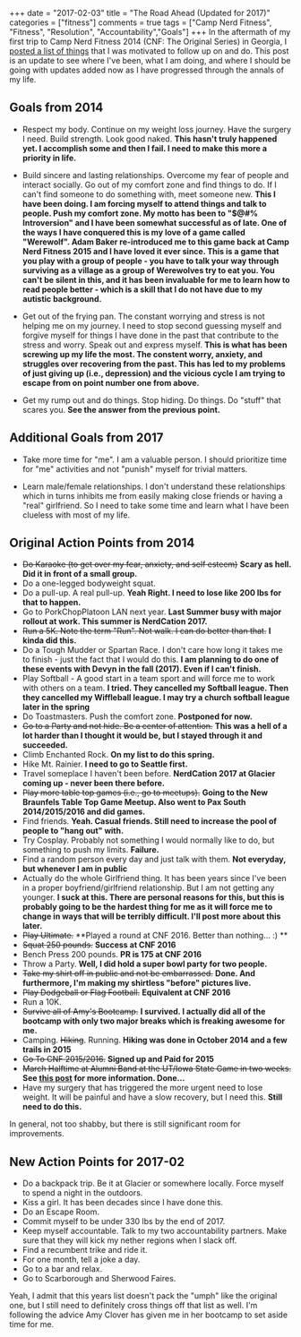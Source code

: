 +++
date =  "2017-02-03"
title = "The Road Ahead (Updated for 2017)"
categories = ["fitness"]
comments = true
tags = ["Camp Nerd Fitness", "Fitness", "Resolution", "Accountability","Goals"]
+++
In the aftermath of my first trip to Camp Nerd Fitness 2014 (CNF: The Original Series) in Georgia, I [posted a list of things](/fitness/the-road-ahead-%28cnf-part-2%29/) that I was motivated to follow up on and do.  This post is an update to see where I've been, what I am doing, and where I should be going with updates added now as I have progressed through the annals of my life.

## Goals from 2014

* Respect my body.  Continue on my weight loss journey.  Have the surgery I need.  Build strength.  Look good naked.  **This hasn't truly happened yet.  I accomplish some and then I fail.  I need to make this more a priority in life.**

* Build sincere and lasting relationships.  Overcome my fear of people and interact socially.  Go out of my comfort zone and find things to do.  If I can't find someone to do something with, meet someone new.  **This I have been doing.  I am forcing myself to attend things and talk to people.  Push my comfort zone.  My motto has been to "$@#% Introversion" and I have been somewhat successful as of late.  One of the ways I have conquered this is my love of a game called "Werewolf".  Adam Baker re-introduced me to this game back at Camp Nerd Fitness 2015 and I have loved it ever since.  This is a game that you play with a group of people - you have to talk your way through surviving as a village as a group of Werewolves try to eat you.  You can't be silent in this, and it has been invaluable for me to learn how to read people better - which is a skill that I do not have due to my autistic background.**

* Get out of the frying pan.  The constant worrying and stress is not helping me on my journey. I need to stop second guessing myself and forgive myself for things I have done in the past that contribute to the stress and worry.  Speak out and express myself.  **This is what has been screwing up my life the most.  The constent worry, anxiety, and struggles over recovering from the past.  This has led to my problems of just giving up (i.e., depression) and the vicious cycle I am trying to escape from on point number one from above.**

* Get my rump out and do things.  Stop hiding.  Do things.  Do "stuff" that scares you.  **See the answer from the previous point.**

## Additional Goals from 2017

* Take more time for "me".  I am a valuable person.  I should prioritize time for "me" activities and not "punish" myself for trivial matters.

* Learn male/female relationships.  I don't understand these relationships which in turns inhibits me from easily making close friends or having a "real" girlfriend.  So I need to take some time and learn what I have been clueless with most of my life.

## Original Action Points from 2014

* <s>Do Karaoke (to get over my fear, anxiety, and self esteem)</s> **Scary as hell.  Did it in front of a small group.**
* Do a one-legged bodyweight squat.
* Do a pull-up.  A real pull-up.  **Yeah Right.  I need to lose like 200 lbs for that to happen.**
* Go to PorkChopPlatoon LAN next year.  **Last Summer busy with major rollout at work.  This summer is NerdCation 2017.**
* <s>Run a 5K.  Note the term "Run".  Not walk.  I can do better than that.</s>  **I kinda did this.**
* Do a Tough Mudder or Spartan Race.  I don't care how long it takes me to finish - just the fact that I would do this.  **I am planning to do one of these events with Devyn in the fall (2017).  Even if I can't finish.**
* Play Softball - A good start in a team sport and will force me to work with others on a team. **I tried.  They cancelled my Softball league.  Then they cancelled my Wiffleball league.  I may try a church softball league later in the spring**
* Do Toastmasters.  Push the comfort zone.  **Postponed for now.**
* <s>Go to a Party and not hide.  Be a center of attention.</s>  **This was a hell of a lot harder than I thought it would be, but I stayed through it and succeeded.**
* Climb Enchanted Rock.  **On my list to do this spring.**
* Hike Mt. Rainier.  **I need to go to Seattle first.**  
* Travel someplace I haven't been before.  **NerdCation 2017 at Glacier coming up - never been there before.**
* <s>Play more table top games (i.e., go to meetups).</s>  **Going to the New Braunfels Table Top Game Meetup.  Also went to Pax South 2014/2015/2016 and did games.**
* Find friends.  **Yeah.  Casual friends.  Still need to increase the pool of people to "hang out" with.**
* Try Cosplay.  Probably not something I would normally like to do, but something to push my limits.  **Failure.**
* Find a random person every day and just talk with them.  **Not everyday, but whenever I am in public**
* Actually do the whole Girlfriend thing.  It has been years since I've been in a proper boyfriend/girlfriend relationship.  But I am not getting any younger.  **I suck at this.  There are personal reasons for this, but this is probably going to be the hardest thing for me as it will force me to change in ways that will be terribly difficult.  I'll post more about this later.**
* <s>Play Ultimate.</s>  **Played a round at CNF 2016.  Better than nothing...  :) **  
* <s>Squat 250 pounds.</s>  **Success at CNF 2016**
* Bench Press 200 pounds.  **PR is 175 at CNF 2016**
* Throw a Party.  **Well, I did hold a super bowl party for two people.**
* <s>Take my shirt off in public and not be embarrassed.</s>  **Done.  And furthermore, I'm making my shirtless "before" pictures live.**
* <s>Play Dodgeball or Flag Football.</s>  **Equivalent at CNF 2016**
* Run a 10K.
* <s>Survive all of Amy's Bootcamp.</s>  **I survived.  I actually did all of the bootcamp with only two major breaks which is freaking awesome for me.**
* Camping.  <s>Hiking</s>.  Running.  **Hiking was done in October 2014 and a few trails in 2015**
* <s>Go To CNF 2015/2016.</s>  **Signed up and Paid for 2015**
* <s>March Halftime at Alumni Band at the UT/Iowa State Game in two weeks. </s>  **See [this post](/blogs/longhorn-alumni-band-2014/) for more information.  Done...**
* Have my surgery that has triggered the more urgent need to lose weight.  It will be painful and have a slow recovery, but I need this. **Still need to do this.**

In general, not too shabby, but there is still significant room for improvements.  

## New Action Points for 2017-02

* Do a backpack trip.  Be it at Glacier or somewhere locally.  Force myself to spend a night in the outdoors.
* Kiss a girl.  It has been decades since I have done this.
* Do an Escape Room.
* Commit myself to be under 330 lbs by the end of 2017.  
* Keep myself accountable.  Talk to my two accountability partners.  Make sure that they will kick my nether regions when I slack off.
* Find a recumbent trike and ride it.  
* For one month, tell a joke a day.
* Go to a bar and relax.
* Go to Scarborough and Sherwood Faires.

Yeah, I admit that this years list doesn't pack the "umph" like the original one, but I still need to definitely cross things off that list as well.  I'm following the advice Amy Clover has given me in her bootcamp to set aside time for me.

